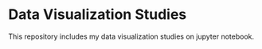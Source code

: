# Data Visualization Studies
This repository includes my data visualization studies on jupyter notebook.
